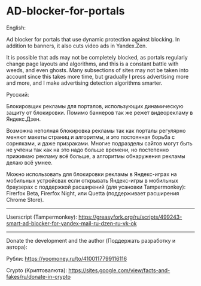 # AD-blocker-for-portals
English:

Ad blocker for portals that use dynamic protection against blocking. In addition to banners, it also cuts video ads in Yandex.Zen.

It is possible that ads may not be completely blocked, as portals regularly change page layouts and algorithms, and this is a constant battle with weeds, and even ghosts. Many subsections of sites may not be taken into account since this takes more time, but gradually I press advertising more and more, and I make advertising detection algorithms smarter.

Русский:

Блокировщик рекламы для порталов, использующих динамическую защиту от блокировки. Помимо баннеров так же режет видеорекламу в Яндекс.Дзен.

Возможна неполная блокировка рекламы так как порталы регулярно меняют макеты страниц и алгоритмы, и это постоянная борьба с сорняками, и даже призраками. Многие подразделы сайтов могут быть не учтены так как на это надо больше времени, но постепенно прижимаю рекламу всё больше, а алгоритмы обнаружения рекламы делаю всё умнее.

Можно использовать для блокировки рекламы в Яндекс-играх на мобильных устройсвах если открывать Яндекс-игры в мобильных браузерах с поддержкой расширений (для усановки Tampermonkey): Firerfox Beta, Firerfox Night, или Quetta (поддерживает расширения Chrome Store).

************
Userscript (Tampermonkey):
https://greasyfork.org/ru/scripts/499243-smart-ad-blocker-for-yandex-mail-ru-dzen-ru-vk-ok 

************

Donate the development and the author (Поддержать разработку и автора):

Рубли:
https://yoomoney.ru/to/4100117799116116

Crypto (Криптовалюта):
https://sites.google.com/view/facts-and-fakes/ru/donate-in-crypto
